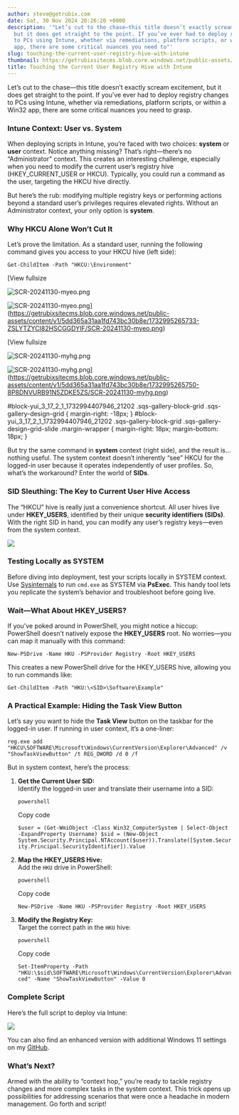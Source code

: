 ```yaml
---
author: steve@getrubix.com
date: Sat, 30 Nov 2024 20:26:20 +0000
description: '"Let’s cut to the chase—this title doesn’t exactly scream excitement,
  but it does get straight to the point. If you’ve ever had to deploy registry changes
  to PCs using Intune, whether via remediations, platform scripts, or within a Win32
  app, there are some critical nuances you need to"'
slug: touching-the-current-user-registry-hive-with-intune
thumbnail: https://getrubixsitecms.blob.core.windows.net/public-assets/content/v1/thumbnails/touching-the-current-user-registry-hive-with-intune_thumbnail.jpg
title: Touching the Current User Registry Hive with Intune
---
```


Let’s cut to the chase—this title doesn’t exactly scream excitement, but it does get straight to the point. If you’ve ever had to deploy registry changes to PCs using Intune, whether via remediations, platform scripts, or within a Win32 app, there are some critical nuances you need to grasp.

### **Intune Context: User vs. System**

When deploying scripts in Intune, you’re faced with two choices: **system** or **user** context. Notice anything missing? That’s right—there’s no “Administrator” context. This creates an interesting challenge, especially when you need to modify the current user’s registry hive (HKEY\_CURRENT\_USER or HKCU). Typically, you could run a command as the user, targeting the HKCU hive directly.

But here’s the rub: modifying multiple registry keys or performing actions beyond a standard user’s privileges requires elevated rights. Without an Administrator context, your only option is **system**.

### **Why HKCU Alone Won’t Cut It**

Let’s prove the limitation. As a standard user, running the following command gives you access to your HKCU hive (left side):

```
Get-ChildItem -Path "HKCU:\Environment"
```

[View fullsize

![SCR-20241130-myeo.png](https://getrubixsitecms.blob.core.windows.net/public-assets/content/v1/5dd365a31aa1fd743bc30b8e/1732995265733-ZSLYTZYCI82HSCGGDYIF/SCR-20241130-myeo.png)

![SCR-20241130-myeo.png](https://getrubixsitecms.blob.core.windows.net/public-assets/content/v1/5dd365a31aa1fd743bc30b8e/1732995265733-ZSLYTZYCI82HSCGGDYIF/SCR-20241130-myeo.png)](https://getrubixsitecms.blob.core.windows.net/public-assets/content/v1/5dd365a31aa1fd743bc30b8e/1732995265733-ZSLYTZYCI82HSCGGDYIF/SCR-20241130-myeo.png)

[View fullsize

![SCR-20241130-myhg.png](https://getrubixsitecms.blob.core.windows.net/public-assets/content/v1/5dd365a31aa1fd743bc30b8e/1732995265750-8P8DNVURB91N5ZDKE5ZS/SCR-20241130-myhg.png)

![SCR-20241130-myhg.png](https://getrubixsitecms.blob.core.windows.net/public-assets/content/v1/5dd365a31aa1fd743bc30b8e/1732995265750-8P8DNVURB91N5ZDKE5ZS/SCR-20241130-myhg.png)](https://getrubixsitecms.blob.core.windows.net/public-assets/content/v1/5dd365a31aa1fd743bc30b8e/1732995265750-8P8DNVURB91N5ZDKE5ZS/SCR-20241130-myhg.png)

#block-yui\_3\_17\_2\_1\_1732994407946\_21202 .sqs-gallery-block-grid .sqs-gallery-design-grid { margin-right: -18px; } #block-yui\_3\_17\_2\_1\_1732994407946\_21202 .sqs-gallery-block-grid .sqs-gallery-design-grid-slide .margin-wrapper { margin-right: 18px; margin-bottom: 18px; }

But try the same command in **system** context (right side), and the result is… nothing useful. The system context doesn’t inherently “see” HKCU for the logged-in user because it operates independently of user profiles. So, what’s the workaround? Enter the world of **SIDs**.

### **SID Sleuthing: The Key to Current User Hive Access**

The “HKCU” hive is really just a convenience shortcut. All user hives live under **HKEY\_USERS**, identified by their unique **security identifiers (SIDs)**. With the right SID in hand, you can modify any user’s registry keys—even from the system context.

![](https://getrubixsitecms.blob.core.windows.net/public-assets/content/v1/5dd365a31aa1fd743bc30b8e/281b6b25-75df-483c-aa31-ebca8bec3a98/SCR-20241130-mfig.png)

### **Testing Locally as SYSTEM**

Before diving into deployment, test your scripts locally in SYSTEM context. Use [Sysinternals](https://learn.microsoft.com/en-us/sysinternals/) to run `cmd.exe` as SYSTEM via **PsExec**. This handy tool lets you replicate the system’s behavior and troubleshoot before going live.

### **Wait—What About HKEY\_USERS?**

If you’ve poked around in PowerShell, you might notice a hiccup: PowerShell doesn’t natively expose the **HKEY\_USERS** root. No worries—you can map it manually with this command:

`New-PSDrive -Name HKU -PSProvider Registry -Root HKEY_USERS`

This creates a new PowerShell drive for the HKEY\_USERS hive, allowing you to run commands like:

`Get-ChildItem -Path "HKU:\<SID>\Software\Example"`

### **A Practical Example: Hiding the Task View Button**

Let’s say you want to hide the **Task View** button on the taskbar for the logged-in user. If running in user context, it’s a one-liner:

`reg.exe add "HKCU\SOFTWARE\Microsoft\Windows\CurrentVersion\Explorer\Advanced" /v "ShowTaskViewButton" /t REG_DWORD /d 0 /f`

But in system context, here’s the process:

1.  **Get the Current User SID:**  
    Identify the logged-in user and translate their username into a SID:
    
    ```
    powershell
    ```
    
    Copy code
    
    `$user = (Get-WmiObject -Class Win32_ComputerSystem | Select-Object -ExpandProperty Username) $sid = (New-Object System.Security.Principal.NTAccount($user)).Translate([System.Security.Principal.SecurityIdentifier]).Value`
    
2.  **Map the HKEY\_USERS Hive:**  
    Add the `HKU` drive in PowerShell:
    
    ```
    powershell
    ```
    
    Copy code
    
    `New-PSDrive -Name HKU -PSProvider Registry -Root HKEY_USERS`
    
3.  **Modify the Registry Key:**  
    Target the correct path in the `HKU` hive:
    
    ```
    powershell
    ```
    
    Copy code
    
    `Set-ItemProperty -Path "HKU:\$sid\SOFTWARE\Microsoft\Windows\CurrentVersion\Explorer\Advanced" -Name "ShowTaskViewButton" -Value 0`
    

### **Complete Script**

Here’s the full script to deploy via Intune:

![](https://getrubixsitecms.blob.core.windows.net/public-assets/content/v1/5dd365a31aa1fd743bc30b8e/1cbf0e7e-cc5f-4a4d-bd72-e839e53e36ea/SCR-20241130-mrbu.png)

You can also find an enhanced version with additional Windows 11 settings on my [GitHub](https://github.com/stevecapacity/IntunePowershell/blob/main/Misc%20Intune/win11SettingsFix.ps1).

### **What’s Next?**

Armed with the ability to “context hop,” you’re ready to tackle registry changes and more complex tasks in the system context. This trick opens up possibilities for addressing scenarios that were once a headache in modern management. Go forth and script!
